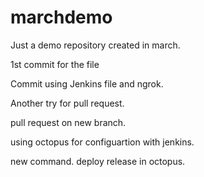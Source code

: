 # marchdemo
Just a demo repository created in march.

1st commit for the file

Commit using Jenkins file and ngrok.


Another try for pull request.

pull request on new branch.

using octopus for configuartion with jenkins.

new command.
deploy release in octopus.